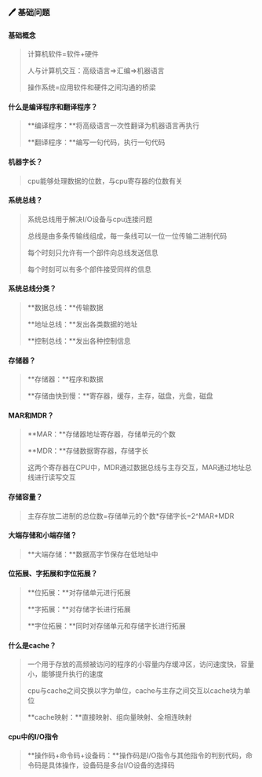 ### :pen: 基础问题

#### 基础概念

> 计算机软件=软件+硬件
>
> 人与计算机交互：高级语言=>汇编=>机器语言
>
> 操作系统=应用软件和硬件之间沟通的桥梁

#### 什么是编译程序和翻译程序？

> **编译程序：**将高级语言一次性翻译为机器语言再执行
>
> **翻译程序：**编写一句代码，执行一句代码

#### 机器字长？

> cpu能够处理数据的位数，与cpu寄存器的位数有关

#### 系统总线？

> 系统总线用于解决I/O设备与cpu连接问题
>
> 总线是由多条传输线组成，每一条线可以一位一位传输二进制代码
>
> 每个时刻只允许有一个部件向总线发送信息
>
> 每个时刻可以有多个部件接受同样的信息

#### 系统总线分类？

> **数据总线：**传输数据
>
> **地址总线：**发出各类数据的地址
>
> **控制总线：**发出各种控制信息

#### 存储器？

> **存储器：**程序和数据
>
> **存储由快到慢：**寄存器，缓存，主存，磁盘，光盘，磁盘

#### MAR和MDR？

> **MAR：**存储器地址寄存器，存储单元的个数
>
> **MDR：**存储数据寄存器，存储字长
>
> 这两个寄存器在CPU中，MDR通过数据总线与主存交互，MAR通过地址总线进行读写交互

#### 存储容量？

> 主存存放二进制的总位数=存储单元的个数*存储字长=2^MAR\*MDR

#### 大端存储和小端存储？

> **大端存储：**数据高字节保存在低地址中

#### 位拓展、字拓展和字位拓展？

> **位拓展：**对存储单元进行拓展
>
> **字拓展：**对存储字长进行拓展
>
> **字位拓展：**同时对存储单元和存储字长进行拓展

#### 什么是cache？

> 一个用于存放的高频被访问的程序的小容量内存缓冲区，访问速度快，容量小，能够提升执行的速度
>
> cpu与cache之间交换以字为单位，cache与主存之间交互以cache块为单位
>
> **cache映射：**直接映射、组向量映射、全相连映射

#### cpu中的I/O指令

> **操作码+命令码+设备码：**操作码是I/O指令与其他指令的判别代码，命令码是具体操作，设备码是多台I/O设备的选择码
